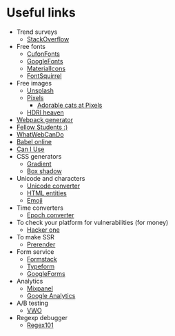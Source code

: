 # Useful links

* Trend surveys
    * [StackOverflow](https://insights.stackoverflow.com/survey/)
* Free fonts
    * [CufonFonts](https://www.cufonfonts.com/)
    * [GoogleFonts](https://fonts.google.com/)
    * [MaterialIcons](https://material.io/icons/)
    * [FontSquirrel](https://www.fontsquirrel.com/)
* Free images
    * [Unsplash](https://unsplash.com/)
    * [Pixels](https://www.pexels.com/)
        * [Adorable cats at Pixels](https://www.pexels.com/search/cat/)
    * [HDRI heaven](https://hdrihaven.com/)
* [Webpack generator](http://web.jakoblind.no/webpack-config/)
* [Fellow Students :)](https://github.com/zero-to-mastery)
* [WhatWebCanDo](https://whatwebcando.today)
* [Babel online](https://babeljs.io/en/repl)
* [Can I Use](https://caniuse.com/)
* CSS generators
    * [Gradient](http://www.colorzilla.com/gradient-editor/)
    * [Box shadow](https://css3gen.com/box-shadow/)
* Unicode and characters
    * [Unicode converter](https://r12a.github.io/app-conversion/)
    * [HTML entities](https://dev.w3.org/html5/html-author/charref)
    * [Emoji](https://emojipedia.org/)
* Time converters
    * [Epoch converter](https://www.epochconverter.com/)
* To check your platform for vulnerabilities (for money)
    * [Hacker one](https://www.hackerone.com/)
* To make SSR
    * [Prerender](https://prerender.io/)
* Form service
    * [Formstack](https://www.formstack.com)
    * [Typeform](https://www.typeform.com/)
    * [GoogleForms](https://www.google.com/forms/about/)
* Analytics
    * [Mixpanel](https://mixpanel.com)
    * [Google Analytics](https://analytics.google.com/analytics/web/#/)
* A/B testing
    * [VWO](https://vwo.com/)
* Regexp debugger
    * [Regex101](https://regex101.com/)
